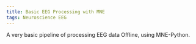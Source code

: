```yaml
---
title: Basic EEG Processing with MNE
tags: Neuroscience EEG 
---
```


A very basic pipeline of processing EEG data Offline, using MNE-Python. 